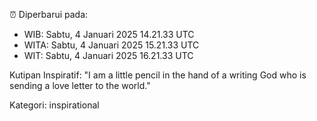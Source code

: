 ⏰ Diperbarui pada:
- WIB: Sabtu, 4 Januari 2025 14.21.33 UTC
- WITA: Sabtu, 4 Januari 2025 15.21.33 UTC
- WIT: Sabtu, 4 Januari 2025 16.21.33 UTC

Kutipan Inspiratif:
"I am a little pencil in the hand of a writing God who is sending a love letter to the world."


Kategori: inspirational

